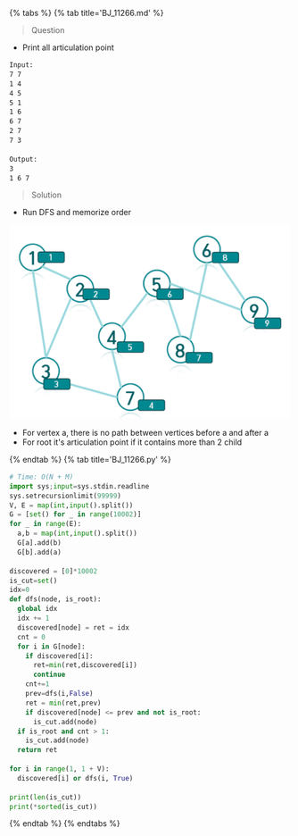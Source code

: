 {% tabs %}
{% tab title='BJ_11266.md' %}

> Question

* Print all articulation point

```txt
Input:
7 7
1 4
4 5
5 1
1 6
6 7
2 7
7 3

Output:
3
1 6 7
```

> Solution

* Run DFS and memorize order

![Run DFS](images/20210527_230442.png)

* For vertex a, there is no path between vertices before a and after a
* For root it's articulation point if it contains more than 2 child

{% endtab %}
{% tab title='BJ_11266.py' %}

```py
# Time: O(N + M)
import sys;input=sys.stdin.readline
sys.setrecursionlimit(99999)
V, E = map(int,input().split())
G = [set() for _ in range(10002)]
for _ in range(E):
  a,b = map(int,input().split())
  G[a].add(b)
  G[b].add(a)

discovered = [0]*10002
is_cut=set()
idx=0
def dfs(node, is_root):
  global idx
  idx += 1
  discovered[node] = ret = idx
  cnt = 0
  for i in G[node]:
    if discovered[i]:
      ret=min(ret,discovered[i])
      continue
    cnt+=1
    prev=dfs(i,False)
    ret = min(ret,prev)
    if discovered[node] <= prev and not is_root:
      is_cut.add(node)
  if is_root and cnt > 1:
    is_cut.add(node)
  return ret

for i in range(1, 1 + V):
  discovered[i] or dfs(i, True)

print(len(is_cut))
print(*sorted(is_cut))
```

{% endtab %}
{% endtabs %}
